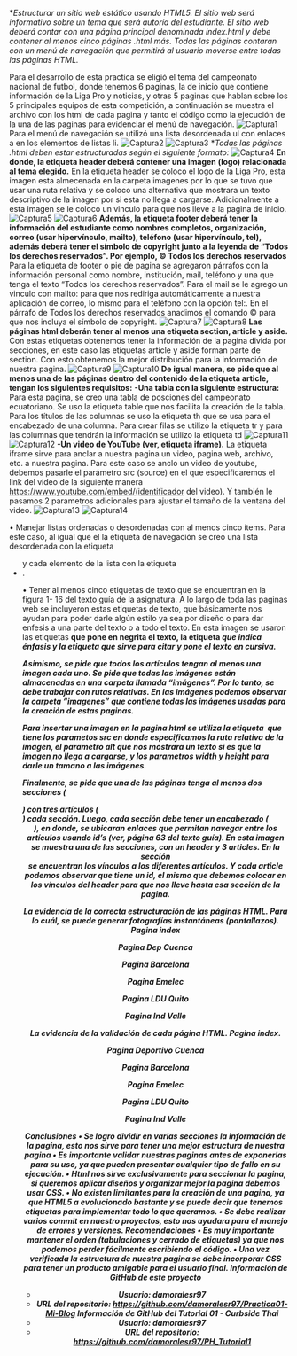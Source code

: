 **Estructurar un sitio web estático usando HTML5. El sitio web será informativo sobre un tema que será autoría del estudiante. El sitio web deberá contar con una página principal denominada index.html y debe contener al menos cinco páginas *.html más. Todas las páginas contaran con un menú de navegación que permitirá al usuario moverse entre todas las páginas HTML.**

Para el desarrollo de esta practica se eligió el tema del campeonato nacional de futbol, donde tenemos 6 paginas, la de inicio que contiene información de la Liga Pro y noticias, y otras 5 paginas que hablan sobre los 5 principales equipos de esta competición, a continuación se muestra el archivo con los html de cada pagina y tanto el código como la ejecución de la una de las paginas para evidenciar el menú de navegación.
![Captura1](capturas/captura1.jpg)
Para el menú de navegación se utilizó una lista desordenada ul  con enlaces a en los elementos de listas li. 
![Captura2](capturas/captura2.jpg)
![Captura3](capturas/captura3.jpg)
**Todas las páginas *.html deben estar estructuradas según el siguiente formato:**
![Captura4](capturas/captura4.jpg)
**En donde, la etiqueta header deberá contener una imagen (logo) relacionada al tema elegido.**
En la etiqueta header se coloco el logo de la Liga Pro, esta imagen esta almecenada en la carpeta imagenes por lo que se tuvo que usar una ruta relativa y se coloco una alternativa que mostrara un texto descriptivo de la imagen por si esta no llega a cargarse. 
Adicionalmente a esta imagen se le coloco un vinculo para que nos lleve a la pagina de inicio.
![Captura5](capturas/captura5.jpg)
![Captura6](capturas/captura6.jpg)
**Además, la etiqueta footer deberá tener la información del estudiante como nombres completos, organización, correo (usar hipervínculo, mailto), teléfono (usar hipervínculo, tel), además deberá tener el símbolo de copyright junto a la leyenda de “Todos los derechos reservados”. Por ejemplo, © Todos los derechos reservados**
Para la etiqueta de footer o pie de pagina se agregaron párrafos con la información personal como nombre, institución, mail, teléfono y una que tenga el texto “Todos los derechos reservados”.
Para el mail se le agrego un vinculo con mailto: para que nos rediriga automáticamente a nuestra aplicación de correo, lo mismo para el teléfono con la opción tel:.
En el párrafo de Todos los derechos reservados anadimos el comando &#169; para que nos incluya el símbolo de copyright.
![Captura7](capturas/captura7.jpg)
![Captura8](capturas/captura8.jpg)
**Las páginas html deberán tener al menos una etiqueta section, article y aside.**
Con estas etiquetas obtenemos tener la información de la pagina divida por secciones, en este caso las etiquetas article y aside forman parte de section. Con esto obtenemos la mejor distribución para la información de nuestra pagina.
 ![Captura9](capturas/captura9.jpg)
 ![Captura10](capturas/captura10.jpg)
 **De igual manera, se pide que al menos una de las páginas dentro del contenido de la etiqueta article, tengan los siguientes requisitos:**
**-Una tabla con la siguiente estructura:** 
Para esta pagina, se creo una tabla de posciones del campeonato ecuatoriano.
Se uso la etiqueta table que nos facilita la creación de la tabla.
Para los títulos de las columnas se uso la etiqueta th que se usa para el encabezado de una columna.
Para crear filas se utilizo la etiqueta tr y para las columnas que tendrán la información se utilizo la etiqueta td
![Captura11](capturas/captura11.jpg)
![Captura12](capturas/captura12.jpg)
**-Un video de YouTube (ver, etiqueta iframe).**
La etiqueta iframe sirve para anclar a nuestra pagina un video, pagina web, archivo, etc. a nuestra pagina.
Para este caso se anclo un video de youtube, debemos pasarle el parámetro src (source) en el que especificaremos el link del video de la siguiente manera https://www.youtube.com/embed/(identificador del video). Y también le pasamos 2 parametros adicionales para ajustar el tamaño de la ventana del video.
![Captura13](capturas/captura13.jpg)
![Captura14](capturas/captura14.jpg)
  
•	Manejar listas ordenadas o desordenadas con al menos cinco ítems. 
Para este caso, al igual que el la etiqueta de navegación se creo una lista desordenada con la etiqueta <ul> y cada elemento de la lista con la etiqueta <li>.
 
 
•	Tener al menos cinco etiquetas de texto que se encuentran en la figura 1- 16 del texto guía de la asignatura.
A lo largo de toda las paginas web se incluyeron estas etiquetas de texto, que básicamente nos ayudan para poder darle algún estilo ya sea por diseño o para dar enfesis a una parte del texto o a todo el texto.
En esta imagen se usaron las etiquetas <strong> que pone en negrita el texto, la etiqueta <em> que indica énfasis y la etiqueta <cite> que sirve para citar y pone el texto en cursiva.
 
 

Asimismo, se pide que todos los artículos tengan al menos una imagen cada uno. Se pide que todas las imágenes están almacenadas en una carpeta llamada “imágenes”. Por lo tanto, se debe trabajar con rutas relativas.
En las imágenes podemos observar la carpeta “imagenes” que contiene todas las imágenes usadas para la creación de estas paginas.
 

Para insertar una imagen en la pagina html se utiliza la etiqueta <img> que tiene los parametos src en donde especificamos la ruta relativa de la imagen, el parametro alt que nos mostrara un texto si es que la imagen no llega a cargarse, y los parametros width y height para darle un tamano a las imágenes.

 
 

Finalmente, se pide que una de las páginas tenga al menos dos secciones (<section>) con tres artículos (<article>) cada sección. Luego, cada sección debe tener un encabezado (<header>), en donde, se ubicaran enlaces que permitan navegar entre los artículos usando id’s (ver, página 63 del texto guía).
En esta imagen se muestra una de las secciones, con un header y 3 articles.
En la sección <header> se encuentran los vínculos a los diferentes artículos.
Y cada article podemos observar que tiene un id, el mismo que debemos colocar en los vínculos del header para que nos lleve hasta esa sección de la pagina.
 
 


La evidencia de la correcta estructuración de las páginas HTML. Para lo cuál, se puede generar fotografías instantáneas (pantallazos).
Pagina index
 

Pagina Dep Cuenca
 

Pagina Barcelona
 

Pagina Emelec
 

Pagina LDU Quito
 

Pagina Ind Valle
 

La evidencia de la validación de cada página HTML.
Pagina index.
 

Pagina Deportivo Cuenca
 

Pagina Barcelona
 

Pagina Emelec
 

Pagina LDU Quito
 

Pagina Ind Valle
 

Conclusiones
•	Se logro dividir en varias secciones la información de la pagina, esto nos sirve para tener una mejor estructura de nuestra pagina
•	Es importante validar nuestras paginas antes de exponerlas para su uso, ya que pueden presentar cualquier tipo de fallo en su ejecución.
•	Html nos sirve exclusivamente para seccionar la pagina, si queremos aplicar diseños y organizar mejor la pagina debemos usar CSS.
•	No existen limitantes para la creación de una pagina, ya que HTML5 a evolucionado bastante y se puede decir que tenemos etiquetas para implementar todo lo que queramos.
•	Se debe realizar varios commit en nuestro proyectos, esto nos ayudara para el manejo de errores y versiones.
Recomendaciones
•	Es muy importante mantener el orden (tabulaciones y cerrado de etiquetas) ya que nos podemos perder fácilmente escribiendo el código.
•	Una vez verificada la estructura de nuestra pagina se debe incorporar CSS para tener un producto amigable para el usuario final.
Información de GitHub de este proyecto
-	Usuario: damoralesr97
-	URL del repositorio: https://github.com/damoralesr97/Practica01-Mi-Blog
Información de GitHub del Tutorial 01 - Curbside Thai
-	Usuario: damoralesr97
-	URL del repositorio: https://github.com/damoralesr97/PH_Tutorial1
